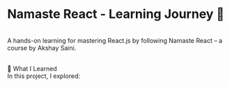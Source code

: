 <h1>Namaste React - Learning Journey 🚀</h1><br>
A hands-on learning for mastering React.js by following Namaste React – a course by Akshay Saini.<br><br>

📌 What I Learned<br>
In this project, I explored:<br>
